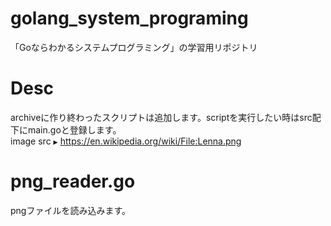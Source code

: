 # golang_system_programing
「Goならわかるシステムプログラミング」の学習用リポジトリ

# Desc
archiveに作り終わったスクリプトは追加します。scriptを実行したい時はsrc配下にmain.goと登録します。  
image src `▶︎`  https://en.wikipedia.org/wiki/File:Lenna.png

# png_reader.go
pngファイルを読み込みます。

